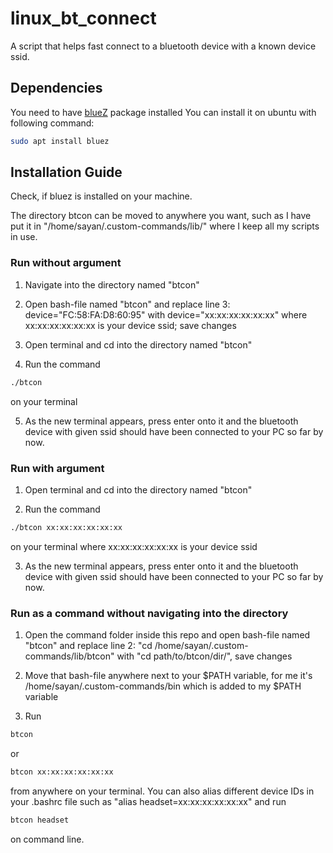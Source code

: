 # linux_bt_connect
A script that helps fast connect to a bluetooth device with a known device ssid.

## Dependencies
You need to have [blueZ](https://launchpad.net/ubuntu/bionic/+package/bluez) package installed 
You can install it on ubuntu with following command:

```bash
sudo apt install bluez
```

## Installation Guide
Check, if bluez is installed on your machine.

The directory btcon can be moved to anywhere you want, such as I have put it
in "/home/sayan/.custom-commands/lib/" where I keep all my scripts in use.


### Run without argument
1. Navigate into the directory named "btcon"

2. Open bash-file named "btcon" and replace line 3: device="FC:58:FA:D8:60:95" with device="xx:xx:xx:xx:xx:xx" where xx:xx:xx:xx:xx:xx is your device ssid; save changes

3. Open terminal and cd into the directory named "btcon"

4. Run the command 
```bash
./btcon 
```
on your terminal

5. As the new terminal appears, press enter onto it and the bluetooth device with given ssid should have been connected to your PC so far by now.

### Run with argument
1. Open terminal and cd into the directory named "btcon"

2. Run the command

```bash
./btcon xx:xx:xx:xx:xx:xx
```
on your terminal where xx:xx:xx:xx:xx:xx is your device ssid 

3. As the new terminal appears, press enter onto it and the bluetooth device with given ssid should have been connected to your PC so far by now.

### Run as a command without navigating into the directory
1. Open the command folder inside this repo and open bash-file named "btcon" and replace line 2: "cd /home/sayan/.custom-commands/lib/btcon" with "cd path/to/btcon/dir/", save changes

2. Move that bash-file anywhere next to your $PATH variable, for me it's /home/sayan/.custom-commands/bin which is added to my $PATH variable

3. Run 

```bash
btcon 
```
or

```bash
btcon xx:xx:xx:xx:xx:xx
```
from anywhere on your terminal. You can also alias different device IDs in your .bashrc file such as 
"alias headset=xx:xx:xx:xx:xx:xx" and run

```bash
btcon headset
``` 	
on command line.
